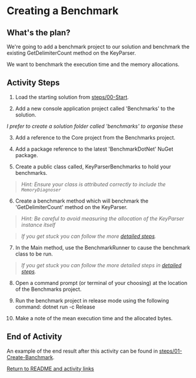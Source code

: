 # Creating a Benchmark

## What's the plan?

We're going to add a benchmark project to our solution and benchmark the existing GetDelimiterCount method on the KeyParser.

We want to benchmark the execution time and the memory allocations.

## Activity Steps

1. Load the starting solution from [steps/00-Start](../steps/00-Start).

2. Add a new console application project called 'Benchmarks' to the solution.

*I prefer to create a solution folder called 'benchmarks' to organise these*

3. Add a reference to the Core project from the Benchmarks project.

4. Add a package reference to the latest 'BenchmarkDotNet' NuGet package.

5. Create a public class called, KeyParserBenchmarks to hold your benchmarks.

> *Hint: Ensure your class is attributed correctly to include the `MemoryDiagnoser`*

6. Create a benchmark method which will benchmark the 'GetDelimiterCount' method on the KeyParser.

> *Hint: Be careful to avoid measuring the allocation of the KeyParser instance itself*

> *If you get stuck you can follow the more [detailed steps](detailed/01-Create-Benchmark.md).*

7. In the Main method, use the BenchmarkRunner to cause the benchmark class to be run.

> *If you get stuck you can follow the more detailed steps in [detailed steps](detailed/01-Create-Benchmark.md).*

8. Open a command prompt (or terminal of your choosing) at the location of the Benchmarks project.

9. Run the benchmark project in release mode using the following command: dotnet run -c Release

10. Make a note of the mean execution time and the allocated bytes.

## End of Activity

An example of the end result after this activity can be found in [steps/01-Create-Banchmark](../steps/01-Create-Benchmark).

[Return to README and activity links](../README.md)